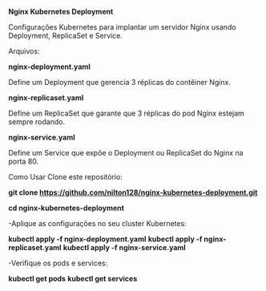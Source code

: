 **Nginx Kubernetes Deployment**

Configurações Kubernetes para implantar um servidor Nginx usando Deployment, ReplicaSet e Service.


Arquivos:

**nginx-deployment.yaml**

Define um Deployment que gerencia 3 réplicas do contêiner Nginx.

**nginx-replicaset.yaml**

Define um ReplicaSet que garante que 3 réplicas do pod Nginx estejam sempre rodando.

**nginx-service.yaml**

Define um Service que expõe o Deployment ou ReplicaSet do Nginx na porta 80.

Como Usar
Clone este repositório:

**git clone https://github.com/nilton128/nginx-kubernetes-deployment.git**

**cd nginx-kubernetes-deployment**

-Aplique as configurações no seu cluster Kubernetes:

**kubectl apply -f nginx-deployment.yaml**
**kubectl apply -f nginx-replicaset.yaml**
**kubectl apply -f nginx-service.yaml**

-Verifique os pods e services:

**kubectl get pods**
**kubectl get services**
